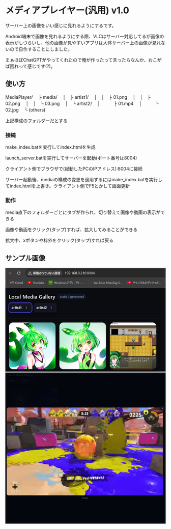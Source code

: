 # メディアプレイヤー(汎用) v1.0

サーバー上の画像をいい感じに見れるようにするです。

Android端末で画像を見れるようにする際、VLCはサーバー対応してるが画像の表示がしづらいし、他の画像が見やすいアプリは大体サーバー上の画像が見れないので自作することにしました。

まぁほぼChatGPTがやってくれたので俺が作ったって言ったらなんか、おこがば回れって感じです(?)。

## 使い方

MediaPlayer/
　├ media/
　│　├ artist1/
　│　│　├ 01.png
　│　│　├ 02.png
　│　│　└ 03.png
　│　└ artist2/
　│　　　├ 01.mp4
　│　　　└ 02.jpg
　└ (others)

上記構成のフォルダーだとする

### 接続
make_index.batを実行してindex.htmlを生成

launch_server.batを実行してサーバーを起動(ポート番号は8004)

クライアント側でブラウザで(起動したPCのIPアドレス):8004に接続

サーバー起動後、mediaの構成の変更を適用するにはmake_index.batを実行してindex.htmlを上書き。クライアント側でF5とかして画面更新

### 動作
media直下のフォルダーごとにタブが作られ、切り替えて画像や動画の表示ができる

画像や動画をクリック(タップ)すれば、拡大してみることができる

拡大中、xボタンや枠外をクリック(タップ)すれば戻る

## サンプル画像
![alt text](sample/gui/01.png)
![alt text](sample/gui/02.png)